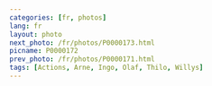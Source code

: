 ```yaml
---
categories: [fr, photos]
lang: fr
layout: photo
next_photo: /fr/photos/P0000173.html
picname: P0000172
prev_photo: /fr/photos/P0000171.html
tags: [Actions, Arne, Ingo, Olaf, Thilo, Willys]
---
```

